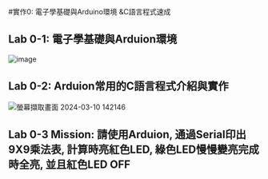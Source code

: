 #實作0: 電子學基礎與Arduino環境 &C語言程式速成

## Lab 0-1: 電子學基礎與Arduion環境

![image](https://github.com/218chen/mc2024/assets/161191289/610ab2b3-bce5-4331-86af-48c857943259)


## Lab 0-2: Arduion常用的C語言程式介紹與實作

![螢幕擷取畫面 2024-03-10 142146](https://github.com/218chen/mc2024/assets/161191289/c69f5491-02d5-4c46-83c2-d59fb7be3cc2)



## Lab 0-3 Mission: 請使用Arduion, 通過Serial印出9X9乘法表, 計算時亮紅色LED, 綠色LED慢慢變亮完成時全亮, 並且紅色LED OFF


